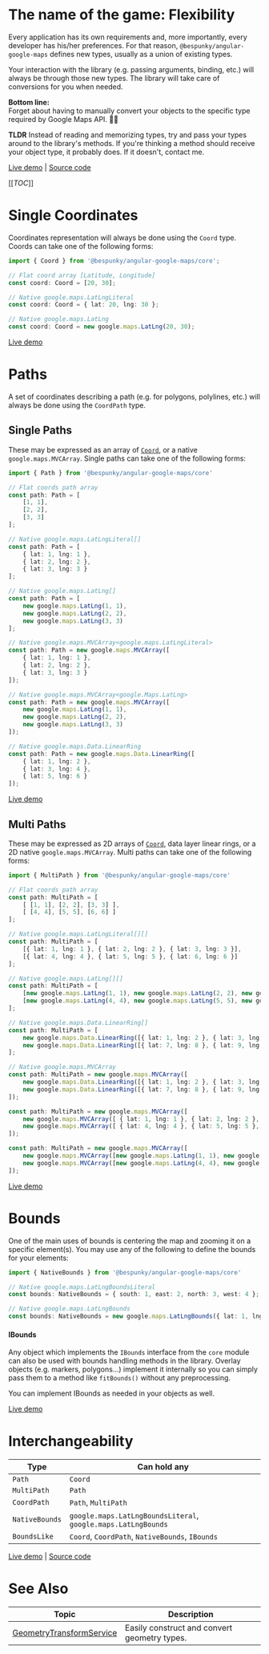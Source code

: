 # The name of the game: Flexibility
Every application has its own requirements and, more importantly, every developer has his/her preferences. For that reason, `@bespunky/angular-google-maps` defines new types, usually as a union of existing types.

Your interaction with the library (e.g. passing arguments, binding, etc.) will always be through those new types. The library will take care of conversions for you when needed.

**Bottom line:**  
Forget about having to manually convert your objects to the specific type required by Google Maps API. 🤟😎

**TLDR** Instead of reading and memorizing types, try and pass your types around to the library's methods. If you're thinking a method should receive your object type, it probably does. If it doesn't, contact me.

[Live demo](https://bs-angular-g-maps.web.app/Injectable%20Services/GeometryTransformService) | [Source code](https://dev.azure.com/BeSpunky/Libraries/_git/angular-google-maps?path=%2Fprojects%2Fbespunky%2Fangular-google-maps%2Fcore%2Fabstraction%2Ftypes%2Fgeometry.type.ts&version=GBmaster)

[[_TOC_]]
# Single Coordinates
Coordinates representation will always be done using the `Coord` type. Coords can take one of the following forms:
```typescript
import { Coord } from '@bespunky/angular-google-maps/core';

// Flat coord array [Latitude, Longitude]
const coord: Coord = [20, 30];

// Native google.maps.LatLngLiteral
const coord: Coord = { lat: 20, lng: 30 };

// Native google.maps.LatLng
const coord: Coord = new google.maps.LatLng(20, 30);
```

[Live demo](https://bs-angular-g-maps.web.app/Geometry%20Types/Single%20Coord)

# Paths
A set of coordinates describing a path (e.g. for polygons, polylines, etc.) will always be done using the `CoordPath` type.

## Single Paths
These may be expressed as an array of [`Coord`](#single-coordinates), or a native `google.maps.MVCArray`. Single paths can take one of the following forms:

```typescript
import { Path } from '@bespunky/angular-google-maps/core'

// Flat coords path array
const path: Path = [
    [1, 1],
    [2, 2],
    [3, 3]
];

// Native google.maps.LatLngLiteral[]
const path: Path = [
    { lat: 1, lng: 1 },
    { lat: 2, lng: 2 },
    { lat: 3, lng: 3 }
];

// Native google.maps.LatLng[]
const path: Path = [
    new google.maps.LatLng(1, 1),
    new google.maps.LatLng(2, 2),
    new google.maps.LatLng(3, 3)
];

// Native google.maps.MVCArray<google.maps.LatLngLiteral>
const path: Path = new google.maps.MVCArray([
    { lat: 1, lng: 1 },
    { lat: 2, lng: 2 },
    { lat: 3, lng: 3 }
]);

// Native google.maps.MVCArray<google.Maps.LatLng>
const path: Path = new google.maps.MVCArray([
    new google.maps.LatLng(1, 1),
    new google.maps.LatLng(2, 2),
    new google.maps.LatLng(3, 3)
]);

// Native google.maps.Data.LinearRing
const path: Path = new google.maps.Data.LinearRing([
    { lat: 1, lng: 2 },
    { lat: 3, lng: 4 },
    { lat: 5, lng: 6 }
]);
```

[Live demo](https://bs-angular-g-maps.web.app/Geometry%20Types/Single%20Paths)

## Multi Paths
These may be expressed as 2D arrays of [`Coord`](#single-coordinates), data layer linear rings, or a 2D native `google.maps.MVCArray`. Multi paths can take one of the following forms:

```typescript
import { MultiPath } from '@bespunky/angular-google-maps/core'

// Flat coords path array
const path: MultiPath = [
    [ [1, 1], [2, 2], [3, 3] ],
    [ [4, 4], [5, 5], [6, 6] ]
];

// Native google.maps.LatLngLiteral[][]
const path: MultiPath = [
    [{ lat: 1, lng: 1 }, { lat: 2, lng: 2 }, { lat: 3, lng: 3 }],
    [{ lat: 4, lng: 4 }, { lat: 5, lng: 5 }, { lat: 6, lng: 6 }]
];

// Native google.maps.LatLng[][]
const path: MultiPath = [
    [new google.maps.LatLng(1, 1), new google.maps.LatLng(2, 2), new google.maps.LatLng(3, 3)],
    [new google.maps.LatLng(4, 4), new google.maps.LatLng(5, 5), new google.maps.LatLng(6, 6)]
];

// Native google.maps.Data.LinearRing[]
const path: MultiPath = [
    new google.maps.Data.LinearRing([{ lat: 1, lng: 2 }, { lat: 3, lng: 4 }, { lat: 5, lng: 6 } ]),
    new google.maps.Data.LinearRing([{ lat: 7, lng: 8 }, { lat: 9, lng: 10 }, { lat: 11, lng: 12 } ])
];

// Native google.maps.MVCArray
const path: MultiPath = new google.maps.MVCArray([
    new google.maps.Data.LinearRing([{ lat: 1, lng: 2 }, { lat: 3, lng: 4 }, { lat: 5, lng: 6 } ]),
    new google.maps.Data.LinearRing([{ lat: 7, lng: 8 }, { lat: 9, lng: 10 }, { lat: 11, lng: 12 } ])
]);

const path: MultiPath = new google.maps.MVCArray([
    new google.maps.MVCArray([ { lat: 1, lng: 1 }, { lat: 2, lng: 2 }, { lat: 3, lng: 3 } ]),
    new google.maps.MVCArray([ { lat: 4, lng: 4 }, { lat: 5, lng: 5 }, { lat: 6, lng: 6 } ])
]);

const path: MultiPath = new google.maps.MVCArray([
    new google.maps.MVCArray([new google.maps.LatLng(1, 1), new google.maps.LatLng(2, 2), new google.maps.LatLng(3, 3)]),
    new google.maps.MVCArray([new google.maps.LatLng(4, 4), new google.maps.LatLng(5, 5), new google.maps.LatLng(6, 6)])
]);
```
[Live demo](https://bs-angular-g-maps.web.app/Geometry%20Types/Multi%20Paths)

# Bounds
One of the main uses of bounds is centering the map and zooming it on a specific element(s). You may use any of the following to define the bounds for your elements:
```typescript
import { NativeBounds } from '@bespunky/angular-google-maps/core'

// Native google.maps.LatLngBoundsLiteral
const bounds: NativeBounds = { south: 1, east: 2, north: 3, west: 4 };

// Native google.maps.LatLngBounds
const bounds: NativeBounds = new google.maps.LatLngBounds({ lat: 1, lng: 2 }, { lat: 3, lng: 4 });
```

#### IBounds
Any object which implements the `IBounds` interface from the `core` module can also be used with bounds handling methods in the library.
Overlay objects (e.g. markers, polygons...) implement it internally so you can simply pass them to a method like `fitBounds()` without any preprocessing.

You can implement IBounds as needed in your objects as well.

[Live demo](https://bs-angular-g-maps.web.app/Geometry%20Types/Bounds)

# Interchangeability

| Type           | Can hold any                                                  |
|----------------|---------------------------------------------------------------|
| `Path`         | `Coord`                                                       |
| `MultiPath`    | `Path`                                                        |
| `CoordPath`    | `Path`, `MultiPath`                                           |
| `NativeBounds` | `google.maps.LatLngBoundsLiteral`, `google.maps.LatLngBounds` |
| `BoundsLike`   | `Coord`, `CoordPath`, `NativeBounds`, `IBounds`               |


[Live demo](https://bs-angular-g-maps.web.app/Injectable%20Services/GeometryTransformService) | [Source code](https://dev.azure.com/BeSpunky/Libraries/_git/angular-google-maps?path=%2Fprojects%2Fbespunky%2Fangular-google-maps%2Fcore%2Fabstraction%2Ftypes%2Fgeometry.type.ts&version=GBmaster)


# See Also
| Topic                                                                                                                                                                                                                     | Description                                  |
|---------------------------------------------------------------------------------------------------------------------------------------------------------------------------------------------------------------------------|----------------------------------------------|
| [GeometryTransformService](https://dev.azure.com/BeSpunky/Libraries/_git/angular-google-maps?path=%2Fprojects%2Fbespunky%2Fangular-google-maps%2Fcore%2Fapi%2Ftransform%2Fgeometry-transform.service.ts&version=GBmaster) | Easily construct and convert geometry types. |
